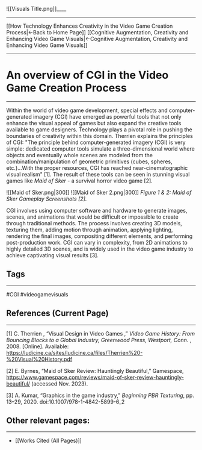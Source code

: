 ![[Visuals Title.png]]____
___
[[How Technology Enhances Creativity in the Video Game Creation Process|←Back to Home Page]]
[[Cognitive Augmentation, Creativity and Enhancing Video Game Visuals|←Cognitive Augmentation, Creativity and Enhancing Video Game Visuals]]
____
# An overview of CGI in the Video Game Creation Process
____

Within the world of video game development, special effects and computer-generated imagery (CGI) have emerged as powerful tools that not only enhance the visual appeal of games but also expand the creative tools available to game designers. Technology plays a pivotal role in pushing the boundaries of creativity within this domain. Therrien explains the principles of CGI: "The principle behind computer-generated imagery (CGI) is very simple: dedicated computer tools simulate a three-dimensional world where objects and eventually whole scenes are modeled from the combination/manipulation of geometric primitives (cubes, spheres, etc.)...With the proper resources, CGI has reached near-cinematographic visual realism" [1]. The result of these tools can be seen in stunning visual games like _Maid of Sker_ - a survival horror video game [2].

![[Maid of Sker.png|300]] ![[Maid of Sker 2.png|300]]
_Figure 1 & 2: Maid of Sker Gameplay Screenshots [2]._

CGI involves using computer software and hardware to generate images, scenes, and animations that would be difficult or impossible to create through traditional methods. The process involves creating 3D models, texturing them, adding motion through animation, applying lighting, rendering the final images, compositing different elements, and performing post-production work. CGI can vary in complexity, from 2D animations to highly detailed 3D scenes, and is widely used in the video game industry to achieve captivating visual results [3].
## Tags
_____
#CGI #videogamevisuals 
## References (Current Page)
____
[1] C. Therrien , “Visual Design in Video Games ,” _Video Game History: From Bouncing Blocks to a Global Industry, Greenwood Press, Westport, Conn._ , 2008. [Online]. Available: https://ludicine.ca/sites/ludicine.ca/files/Therrien%20-%20Visual%20History.pdf

[2] E. Byrnes, “Maid of Sker Review: Hauntingly Beautiful,” Gamespace, https://www.gamespace.com/reviews/maid-of-sker-review-hauntingly-beautiful/ (accessed Nov. 2023).

[3] A. Kumar, “Graphics in the game industry,” _Beginning PBR Texturing_, pp. 13–29, 2020. doi:10.1007/978-1-4842-5899-6_2
## Other relevant pages:
_____
- [[Works Cited (All Pages)]] 